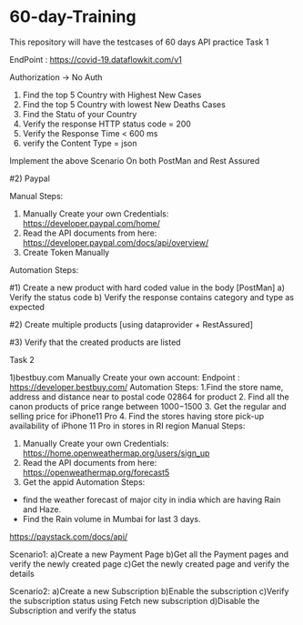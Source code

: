 # 60-day-Training
This repository will have the testcases of 60 days API practice
Task 1

EndPoint : https://covid-19.dataflowkit.com/v1

Authorization -> No Auth

1. Find the top 5 Country with Highest New Cases 
2. Find the top 5 Country with lowest New Deaths Cases
3. Find the Statu of your Country
4. Verify the response HTTP status code = 200
5. Verify the Response Time < 600 ms
6. verify the Content Type = json

Implement the above Scenario On both PostMan and Rest Assured


#2) Paypal

Manual Steps:

1) Manually Create your own Credentials: https://developer.paypal.com/home/
2) Read the API documents from here:
	https://developer.paypal.com/docs/api/overview/
3) Create Token Manually

Automation Steps:

#1) Create a new product with hard coded value in the body [PostMan]
	a) Verify the status code
	b) Verify the response contains category and type as expected

#2) Create multiple products [using dataprovider + RestAssured]

#3) Verify that the created products are listed

Task 2

1)bestbuy.com
Manually Create your own account:
Endpoint : https://developer.bestbuy.com/
Automation Steps:
1.Find the store name, address and distance near to postal code 02864 for product 
2. Find all the canon products of price range between $1000-$1500
3. Get the regular and selling price for iPhone11 Pro
4. Find the stores having store pick-up availability of iPhone 11 Pro in stores in RI region
Manual Steps:
1) Manually Create your own Credentials: https://home.openweathermap.org/users/sign_up
2) Read the API documents from here:
    https://openweathermap.org/forecast5
3) Get the appid
Automation Steps:
- find the weather forecast of major city in india which are having Rain and Haze.
- Find the Rain volume in Mumbai for last 3 days.

https://paystack.com/docs/api/

Scenario1:
a)Create a new Payment Page b)Get all the Payment pages and verify the newly created page c)Get the newly created page and verify the details

Scenario2:
a)Create a new Subscription b)Enable the subscription c)Verify the subscription status using Fetch new subscription d)Disable the Subscription and verify the status
